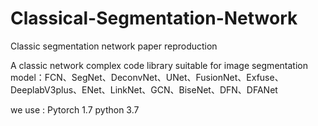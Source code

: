# Classical-Segmentation-Network
 Classic segmentation network paper reproduction
 
A classic network complex code library suitable for image segmentation
model：FCN、SegNet、DeconvNet、UNet、FusionNet、Exfuse、DeeplabV3plus、ENet、LinkNet、GCN、BiseNet、DFN、DFANet

we use :
Pytorch 1.7
python 3.7

